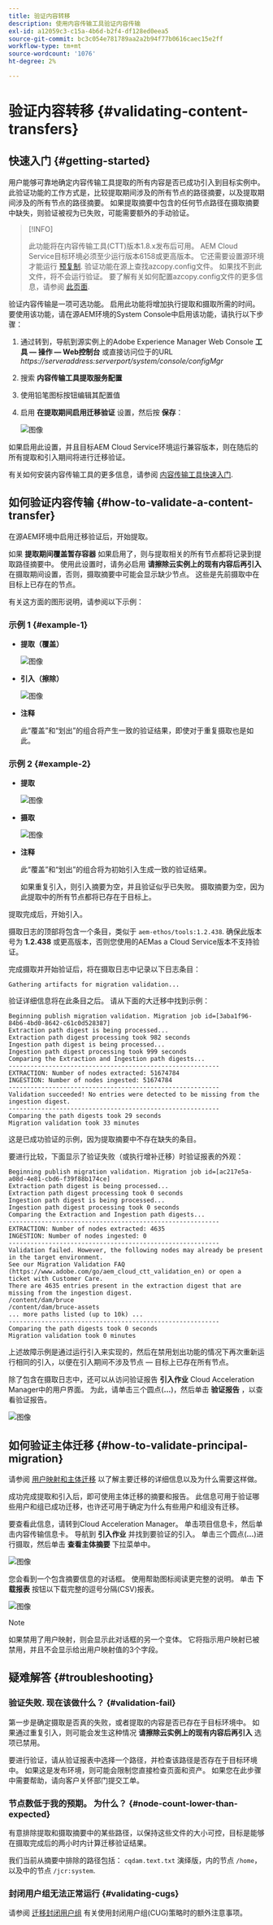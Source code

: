 ```yaml
---
title: 验证内容转移
description: 使用内容传输工具验证内容传输
exl-id: a12059c3-c15a-4b6d-b2f4-df128ed0eea5
source-git-commit: bc3c054e781789aa2a2b94f77b0616caec15e2ff
workflow-type: tm+mt
source-wordcount: '1076'
ht-degree: 2%

---
```


# 验证内容转移 {#validating-content-transfers}

## 快速入门 {#getting-started}

用户能够可靠地确定内容传输工具提取的所有内容是否已成功引入到目标实例中。 此验证功能的工作方式是，比较提取期间涉及的所有节点的路径摘要，以及提取期间涉及的所有节点的路径摘要。 如果提取摘要中包含的任何节点路径在摄取摘要中缺失，则验证被视为已失败，可能需要额外的手动验证。

>[!INFO]
>
>此功能将在内容传输工具(CTT)版本1.8.x发布后可用。 AEM Cloud Service目标环境必须至少运行版本6158或更高版本。 它还需要设置源环境才能运行 [预复制](/help/journey-migration/content-transfer-tool/using-content-transfer-tool/handling-large-content-repositories.md#setting-up-pre-copy-step). 验证功能在源上查找azcopy.config文件。 如果找不到此文件，将不会运行验证。 要了解有关如何配置azcopy.config文件的更多信息，请参阅 [此页面](/help/journey-migration/content-transfer-tool/using-content-transfer-tool/handling-large-content-repositories.md#configure-azcopy-config-file).

验证内容传输是一项可选功能。 启用此功能将增加执行提取和摄取所需的时间。 要使用该功能，请在源AEM环境的System Console中启用该功能，请执行以下步骤：

1. 通过转到，导航到源实例上的Adobe Experience Manager Web Console **工具 — 操作 — Web控制台** 或直接访问位于的URL *https://serveraddress:serverport/system/console/configMgr*
1. 搜索 **内容传输工具提取服务配置**
1. 使用铅笔图标按钮编辑其配置值
1. 启用 **在提取期间启用迁移验证** 设置，然后按 **保存**：

   ![图像](/help/journey-migration/content-transfer-tool/assets/CTTvalidation1.png)

如果启用此设置，并且目标AEM Cloud Service环境运行兼容版本，则在随后的所有提取和引入期间将进行迁移验证。

有关如何安装内容传输工具的更多信息，请参阅 [内容传输工具快速入门](/help/journey-migration/content-transfer-tool/using-content-transfer-tool/getting-started-content-transfer-tool.md).

## 如何验证内容传输 {#how-to-validate-a-content-transfer}

在源AEM环境中启用迁移验证后，开始提取。

如果 **提取期间覆盖暂存容器** 如果启用了，则与提取相关的所有节点都将记录到提取路径摘要中。 使用此设置时，请务必启用 **请擦除云实例上的现有内容后再引入** 在摄取期间设置，否则，摄取摘要中可能会显示缺少节点。 这些是先前摄取中在目标上已存在的节点。

有关这方面的图形说明，请参阅以下示例：

### 示例 1 {#example-1}

* **提取（覆盖）**

  ![图像](/help/journey-migration/content-transfer-tool/assets-ctt/validation-01.png)

* **引入（擦除）**

  ![图像](/help/journey-migration/content-transfer-tool/assets-ctt/validation-02.png)

* **注释**

  此“覆盖”和“划出”的组合将产生一致的验证结果，即使对于重复摄取也是如此。

### 示例 2 {#example-2}

* **提取**

  ![图像](/help/journey-migration/content-transfer-tool/assets-ctt/validation-03.png)

* **摄取**

  ![图像](/help/journey-migration/content-transfer-tool/assets-ctt/validation-04.png)

* **注释**

  此“覆盖”和“划出”的组合将为初始引入生成一致的验证结果。

  如果重复引入，则引入摘要为空，并且验证似乎已失败。 摄取摘要为空，因为此提取中的所有节点都将已存在于目标上。

提取完成后，开始引入。

摄取日志的顶部将包含一个条目，类似于 `aem-ethos/tools:1.2.438`. 确保此版本号为 **1.2.438** 或更高版本，否则您使用的AEMas a Cloud Service版本不支持验证。

完成摄取并开始验证后，将在摄取日志中记录以下日志条目：

```
Gathering artifacts for migration validation...
```

验证详细信息将在此条目之后。 请从下面的大迁移中找到示例：

```
Beginning publish migration validation. Migration job id=[3aba1f96-84b6-4bd0-8642-c61c0d528387]
Extraction path digest is being processed...
Extraction path digest processing took 982 seconds
Ingestion path digest is being processed...
Ingestion path digest processing took 999 seconds
Comparing the Extraction and Ingestion path digests...
----------------------------------------------------------
EXTRACTION: Number of nodes extracted: 51674784
INGESTION: Number of nodes ingested: 51674784
----------------------------------------------------------
Validation succeeded! No entries were detected to be missing from the ingestion digest.
----------------------------------------------------------
Comparing the path digests took 29 seconds
Migration validation took 33 minutes
```

这是已成功验证的示例，因为提取摘要中不存在缺失的条目。

要进行比较，下面显示了验证失败（或执行增补迁移）时验证报表的外观：

```
Beginning publish migration validation. Migration job id=[ac217e5a-a08d-4e81-cbd6-f39f88b174ce]
Extraction path digest is being processed...
Extraction path digest processing took 0 seconds
Ingestion path digest is being processed...
Ingestion path digest processing took 0 seconds
Comparing the Extraction and Ingestion path digests...
----------------------------------------------------------
EXTRACTION: Number of nodes extracted: 4635
INGESTION: Number of nodes ingested: 0
----------------------------------------------------------
Validation failed. However, the following nodes may already be present in the target environment.
See our Migration Validation FAQ (https://www.adobe.com/go/aem_cloud_ctt_validation_en) or open a ticket with Customer Care.
There are 4635 entries present in the extraction digest that are missing from the ingestion digest.
/content/dam/bruce
/content/dam/bruce-assets
... more paths listed (up to 10k) ...
----------------------------------------------------------
Comparing the path digests took 0 seconds
Migration validation took 0 minutes
```

上述故障示例是通过运行引入来实现的，然后在禁用划出功能的情况下再次重新运行相同的引入，以便在引入期间不涉及节点 — 目标上已存在所有节点。

除了包含在摄取日志中，还可以从访问验证报告 **引入作业** Cloud Acceleration Manager中的用户界面。 为此，请单击三个圆点(**...**)，然后单击 **验证报告** ，以查看验证报告。


![图像](/help/journey-migration/content-transfer-tool/assets-ctt/CTTvalidationreportnew.png)

## 如何验证主体迁移 {#how-to-validate-principal-migration}

请参阅 [用户映射和主体迁移](/help/journey-migration/content-transfer-tool/using-content-transfer-tool/user-mapping-and-migration.md) 以了解主要迁移的详细信息以及为什么需要这样做。

成功完成提取和引入后，即可使用主体迁移的摘要和报告。 此信息可用于验证哪些用户和组已成功迁移，也许还可用于确定为什么有些用户和组没有迁移。

要查看此信息，请转到Cloud Acceleration Manager。 单击项目信息卡，然后单击内容传输信息卡。 导航到 **引入作业** 并找到要验证的引入。 单击三个圆点(**...**)进行摄取，然后单击 **查看主体摘要** 下拉菜单中。

![图像](/help/journey-migration/content-transfer-tool/assets-ctt/ingestion-principal-action.png)

您会看到一个包含摘要信息的对话框。 使用帮助图标阅读更完整的说明。 单击 **下载报表** 按钮以下载完整的逗号分隔(CSV)报表。

![图像](/help/journey-migration/content-transfer-tool/assets-ctt/ingestion-principal-dialog.png)

>[!NOTE]
>
>如果禁用了用户映射，则会显示此对话框的另一个变体。 它将指示用户映射已被禁用，并且不会显示给出用户映射值的3个字段。

## 疑难解答 {#troubleshooting}

### 验证失败. 现在该做什么？ {#validation-fail}

第一步是确定摄取是否真的失败，或者提取的内容是否已存在于目标环境中。 如果通过重复引入，则可能会发生这种情况 **请擦除云实例上的现有内容后再引入** 选项已禁用。

要进行验证，请从验证报表中选择一个路径，并检查该路径是否存在于目标环境中。 如果这是发布环境，则可能会限制您直接检查页面和资产。 如果您在此步骤中需要帮助，请向客户关怀部门提交工单。

### 节点数低于我的预期。 为什么？ {#node-count-lower-than-expected}

有意排除提取和摄取摘要中的某些路径，以保持这些文件的大小可控，目标是能够在摄取完成后的两小时内计算迁移验证结果。

我们当前从摘要中排除的路径包括： `cqdam.text.txt` 演绎版，内的节点 `/home`，以及中的节点 `/jcr:system`.

### 封闭用户组无法正常运行 {#validating-cugs}

请参阅 [迁移封闭用户组](/help/journey-migration/content-transfer-tool/using-content-transfer-tool/closed-user-groups-migration.md) 有关使用封闭用户组(CUG)策略时的额外注意事项。
